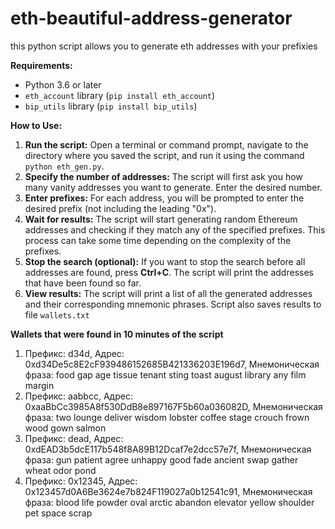 # eth-beautiful-address-generator
this python script allows you to generate eth addresses with your prefixies

**Requirements:**

* Python 3.6 or later
* `eth_account` library (`pip install eth_account`)
* `bip_utils` library (`pip install bip_utils`)

**How to Use:**

1. **Run the script:** Open a terminal or command prompt, navigate to the directory where you saved the script, and run it using the command `python eth_gen.py`.
2. **Specify the number of addresses:** The script will first ask you how many vanity addresses you want to generate. Enter the desired number.
3. **Enter prefixes:** For each address, you will be prompted to enter the desired prefix (not including the leading "0x"). 
4. **Wait for results:** The script will start generating random Ethereum addresses and checking if they match any of the specified prefixes. This process can take some time depending on the complexity of the prefixes.
5. **Stop the search (optional):** If you want to stop the search before all addresses are found, press **Ctrl+C**. The script will print the addresses that have been found so far.
6. **View results:** The script will print a list of all the generated addresses and their corresponding mnemonic phrases. Script also saves results to file `wallets.txt`

**Wallets that were found in 10 minutes of the script**
1. Префикс: d34d, Адрес: 0xd34De5c8E2cF939486152685B421336203E196d7, Мнемоническая фраза: food gap age tissue tenant sting toast august library any film margin
2. Префикс: aabbcc, Адрес: 0xaaBbCc3985A8f530DdB8e897167F5b60a036082D, Мнемоническая фраза: two lounge deliver wisdom lobster coffee stage crouch frown wood gown salmon
3. Префикс: dead, Адрес: 0xdEAD3b5dcE117b548f8A89B12Dcaf7e2dcc57e7f, Мнемоническая фраза: gun patient agree unhappy good fade ancient swap gather wheat odor pond
4. Префикс: 0x12345, Адрес: 0x123457d0A6Be3624e7b824F119027a0b12541c91, Мнемоническая фраза: blood life powder oval arctic abandon elevator yellow shoulder pet space scrap
